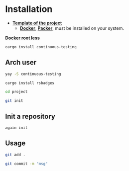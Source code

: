 # Installation

* [**Template of the project**](https://github.com/taishingi/continuous-template)
  * [**Docker**](https://docs.docker.com/engine/install/), [**Packer**](https://developer.hashicorp.com/packer/docs), must be installed on your system.

[**Docker root less**](https://linuxhandbook.com/rootless-docker/)

```bash
cargo install continuous-testing
```

## Arch user

```bash
yay -S continuous-testing
```

```bash
cargo install rsbadges
```

```bash
cd project
```

```bash
git init
```

## Init a repository

```bash
again init
```

## Usage

```bash
git add .
```

```bash
git commit -m "msg"
```
